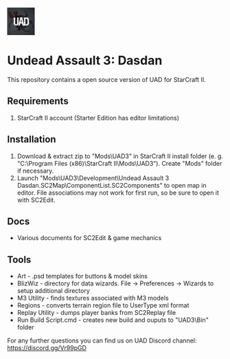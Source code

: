 ![picture](Docs/UAD_Logo.png) 
# Undead Assault 3: Dasdan 
This repository contains a open source version of UAD for StarCraft II.

## Requirements
1. StarCraft II account (Starter Edition has editor limitations)

## Installation
1. Download & extract zip to "Mods\UAD3" in StarCraft II install folder (e. g. "C:\Program Files (x86)\StarCraft II\Mods\UAD3"). Create "Mods" folder if necessary.
2. Launch "Mods\UAD3\Development\Undead Assault 3 Dasdan.SC2Map\ComponentList.SC2Components" to open map in editor. File associations may not work for first run, so be sure to open it with SC2Edit.

## Docs
* Various documents for SC2Edit & game mechanics

## Tools
* Art - .psd templates for buttons & model skins
* BlizWiz - directory for data wizards. File -> Preferences -> Wizards to setup additional directory
* M3 Utility - finds textures associated with M3 models
* Regions - converts terrain region file to UserType xml format
* Replay Utility - dumps player banks from SC2Replay file
* Run Build Script.cmd - creates new build and ouputs to "UAD3\Bin" folder

For any further questions you can find us on UAD Discord channel: https://discord.gg/Vr99pGD